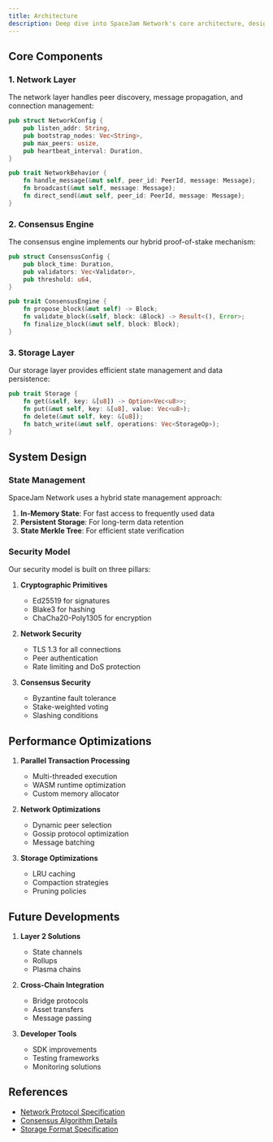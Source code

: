 ```yaml
---
title: Architecture
description: Deep dive into SpaceJam Network's core architecture, design principles, and technical components.
---
```


## Core Components

### 1. Network Layer

The network layer handles peer discovery, message propagation, and connection management:

```rust
pub struct NetworkConfig {
    pub listen_addr: String,
    pub bootstrap_nodes: Vec<String>,
    pub max_peers: usize,
    pub heartbeat_interval: Duration,
}

pub trait NetworkBehavior {
    fn handle_message(&mut self, peer_id: PeerId, message: Message);
    fn broadcast(&mut self, message: Message);
    fn direct_send(&mut self, peer_id: PeerId, message: Message);
}
```

### 2. Consensus Engine

The consensus engine implements our hybrid proof-of-stake mechanism:

```rust
pub struct ConsensusConfig {
    pub block_time: Duration,
    pub validators: Vec<Validator>,
    pub threshold: u64,
}

pub trait ConsensusEngine {
    fn propose_block(&mut self) -> Block;
    fn validate_block(&self, block: &Block) -> Result<(), Error>;
    fn finalize_block(&mut self, block: Block);
}
```

### 3. Storage Layer

Our storage layer provides efficient state management and data persistence:

```rust
pub trait Storage {
    fn get(&self, key: &[u8]) -> Option<Vec<u8>>;
    fn put(&mut self, key: &[u8], value: Vec<u8>);
    fn delete(&mut self, key: &[u8]);
    fn batch_write(&mut self, operations: Vec<StorageOp>);
}
```

## System Design

### State Management

SpaceJam Network uses a hybrid state management approach:

1. **In-Memory State**: For fast access to frequently used data
2. **Persistent Storage**: For long-term data retention
3. **State Merkle Tree**: For efficient state verification

### Security Model

Our security model is built on three pillars:

1. **Cryptographic Primitives**

   - Ed25519 for signatures
   - Blake3 for hashing
   - ChaCha20-Poly1305 for encryption

2. **Network Security**

   - TLS 1.3 for all connections
   - Peer authentication
   - Rate limiting and DoS protection

3. **Consensus Security**
   - Byzantine fault tolerance
   - Stake-weighted voting
   - Slashing conditions

## Performance Optimizations

1. **Parallel Transaction Processing**

   - Multi-threaded execution
   - WASM runtime optimization
   - Custom memory allocator

2. **Network Optimizations**

   - Dynamic peer selection
   - Gossip protocol optimization
   - Message batching

3. **Storage Optimizations**
   - LRU caching
   - Compaction strategies
   - Pruning policies

## Future Developments

1. **Layer 2 Solutions**

   - State channels
   - Rollups
   - Plasma chains

2. **Cross-Chain Integration**

   - Bridge protocols
   - Asset transfers
   - Message passing

3. **Developer Tools**
   - SDK improvements
   - Testing frameworks
   - Monitoring solutions

## References

- [Network Protocol Specification](/docs/specs/network)
- [Consensus Algorithm Details](/docs/specs/consensus)
- [Storage Format Specification](/docs/specs/storage)
